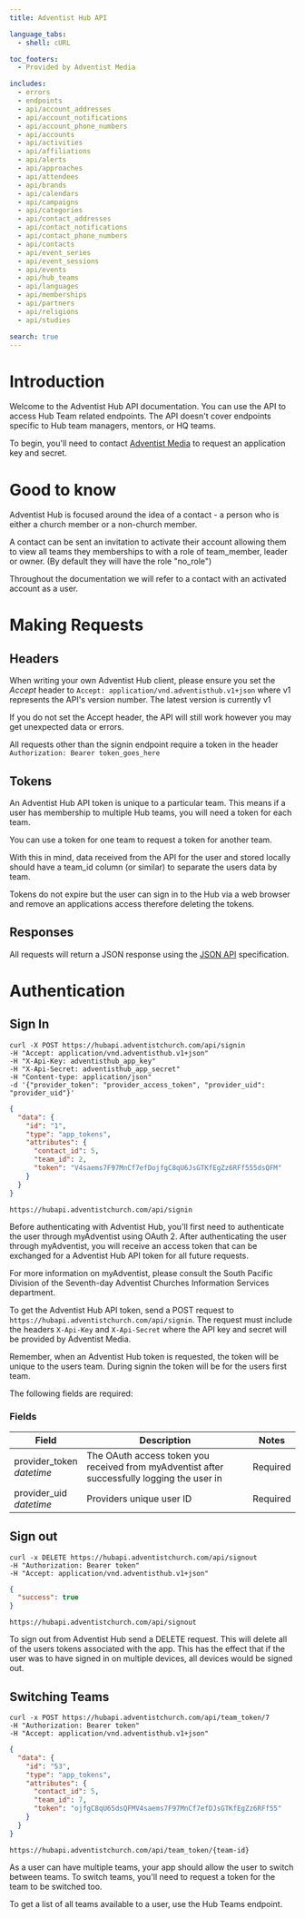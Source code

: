 ```yaml
---
title: Adventist Hub API

language_tabs:
  - shell: cURL

toc_footers:
  - Provided by Adventist Media

includes:
  - errors
  - endpoints
  - api/account_addresses
  - api/account_notifications
  - api/account_phone_numbers
  - api/accounts
  - api/activities
  - api/affiliations
  - api/alerts
  - api/approaches
  - api/attendees
  - api/brands
  - api/calendars
  - api/campaigns
  - api/categories
  - api/contact_addresses
  - api/contact_notifications
  - api/contact_phone_numbers
  - api/contacts
  - api/event_series
  - api/event_sessions
  - api/events
  - api/hub_teams
  - api/languages
  - api/memberships
  - api/partners
  - api/religions
  - api/studies

search: true
---
```


# Introduction

Welcome to the Adventist Hub API documentation. You can use the API to access Hub Team related endpoints. The API doesn't cover endpoints specific to Hub team managers, mentors, or HQ teams.

To begin, you'll need to contact [Adventist Media](http://adventistmedia.org.au) to request an application key and secret.

# Good to know

Adventist Hub is focused around the idea of a contact - a person who is either a church member or a non-church member.

A contact can be sent an invitation to activate their account allowing them to view all teams they memberships to with a role of team_member, leader or owner. (By default they will have the role "no_role")

Throughout the documentation we will refer to a contact with an activated account as a user.

# Making Requests

## Headers
When writing your own Adventist Hub client, please ensure you set the *Accept* header to `Accept: application/vnd.adventisthub.v1+json` where v1 represents the API's version number. The latest version is currently v1

If you do not set the Accept header, the API will still work however you may get unexpected data or errors.

All requests other than the signin endpoint require a token in the header `Authorization: Bearer token_goes_here`

## Tokens

An Adventist Hub API token is unique to a particular team. This means if a user has membership to multiple Hub teams, you will need a token for each team.

You can use a token for one team to request a token for another team.

With this in mind, data received from the API for the user and stored locally should have a team_id column (or similar) to separate the users data by team.

Tokens do not expire but the user can sign in to the Hub via a web browser and remove an applications access therefore deleting the tokens.

## Responses

All requests will return a JSON response using the [JSON API](http://jsonapi.org) specification.

# Authentication


## Sign In
```shell
curl -X POST https://hubapi.adventistchurch.com/api/signin
-H "Accept: application/vnd.adventisthub.v1+json"
-H "X-Api-Key: adventisthub_app_key"
-H "X-Api-Secret: adventisthub_app_secret"
-H "Content-type: application/json"
-d '{"provider_token": "provider_access_token", "provider_uid": "provider_uid"}'
```
```json
{
  "data": {
    "id": "1",
    "type": "app_tokens",
    "attributes": {
      "contact_id": 5,
      "team_id": 2,
      "token": "V4saems7F97MnCf7efDojfgC8qU6JsGTKfEgZz6RFf555dsQFM"
    }
  }
}
```
`https://hubapi.adventistchurch.com/api/signin`

Before authenticating with Adventist Hub, you'll first need to authenticate the user through myAdventist using OAuth 2.
After authenticating the user through myAdventist, you will receive an access token that can be exchanged for a Adventist Hub API token for all future requests.

<aside class="notice">
For more information on myAdventist, please consult the South Pacific Division of the Seventh-day Adventist Churches Information Services department.
</aside>

To get the Adventist Hub API token, send a POST request to `https://hubapi.adventistchurch.com/api/signin`.
The request must include the headers `X-Api-Key` and `X-Api-Secret` where the API key and secret will be provided by Adventist Media.

Remember, when an Adventist Hub token is requested, the token will be unique to the users team. During signin the token will be for the users first team.

The following fields are required:

### Fields

Field | Description | Notes
----- | ----------- | -----
provider_token<br> *datetime* | The OAuth access token you received from myAdventist after successfully logging the user in | Required
provider_uid<br> *datetime* | Providers unique user ID | Required



## Sign out
```shell
curl -x DELETE https://hubapi.adventistchurch.com/api/signout
-H "Authorization: Bearer token"
-H "Accept: application/vnd.adventisthub.v1+json"
```
```json
{
  "success": true
}
```
`https://hubapi.adventistchurch.com/api/signout`

To sign out from Adventist Hub send a DELETE request. This will delete all of the users tokens associated with the app. This has the effect that if the user was to have signed in on multiple devices, all devices would be signed out.

## Switching Teams
```shell
curl -x POST https://hubapi.adventistchurch.com/api/team_token/7
-H "Authorization: Bearer token"
-H "Accept: application/vnd.adventisthub.v1+json"
```
```json
{
  "data": {
    "id": "53",
    "type": "app_tokens",
    "attributes": {
      "contact_id": 5,
      "team_id": 7,
      "token": "ojfgC8qU65dsQFMV4saems7F97MnCf7efDJsGTKfEgZz6RFf55"
    }
  }
}
```
`https://hubapi.adventistchurch.com/api/team_token/{team-id}`

As a user can have multiple teams, your app should allow the user to switch between teams.
To switch teams, you'll need to request a token for the team to be switched too.

To get a list of all teams available to a user, use the Hub Teams endpoint.
